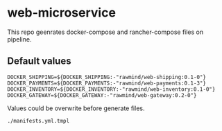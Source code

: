 web-microservice
================

This repo geenrates docker-compose and rancher-compose files on pipeline.

## Default values

```
DOCKER_SHIPPING=${DOCKER_SHIPPING:-"rawmind/web-shipping:0.1-0"}
DOCKER_PAYMENTS=${DOCKER_PAYMENTS:-"rawmind/web-payments:0.1-3"}
DOCKER_INVENTORY=${DOCKER_INVENTORY:-"rawmind/web-inventory:0.1-0"}
DOCKER_GATEWAY=${DOCKER_GATEWAY:-"rawmind/web-gateway:0.2-0"}
```

Values could be overwrite before generate files.

```
./manifests.yml.tmpl
```
